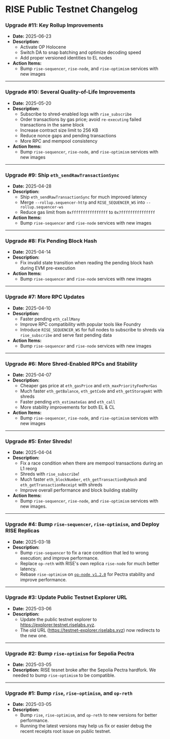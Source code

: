 # RISE Public Testnet Changelog

### Upgrade #11: Key Rollup Improvements

- **Date:** 2025-06-23
- **Description:**
  - Activate OP Holocene
  - Switch DA to snap batching and optimize decoding speed
  - Add proper versioned identities to EL nodes
- **Action Items:**
  - Bump `rise-sequencer`, `rise-node`, and `rise-optimism` services with new images

---

### Upgrade #10: Several Quality-of-Life Improvements

- **Date:** 2025-05-20
- **Description:**
  - Subscribe to shred-enabled logs with `rise_subscribe`
  - Order transactions by gas price; avoid `re-executing` failed transactions in the same block
  - Increase contract size limit to 256 KB
  - Reduce nonce gaps and pending transactions
  - More RPC and mempool consistency
- **Action Items:**
  - Bump `rise-sequencer`, `rise-node`, and `rise-optimism` services with new images

---

### Upgrade #9: Ship `eth_sendRawTransactionSync`

- **Date:** 2025-04-28
- **Description:**
  - Ship `eth_sendRawTransactionSync` for much improved latency
  - Merge `--rollup.sequencer-http` and `RISE_SEQUENCER_WS` into `--rollup.sequencer-ws`
  - Reduce gas limit from `0xffffffffffffffff` to `0x7fffffffffffffff`
- **Action Items:**
  - Bump `rise-sequencer` and `rise-node` services with new images

---

### Upgrade #8: Fix Pending Block Hash

- **Date:** 2025-04-14
- **Description:**
  - Fix invalid state transition when reading the pending block hash during EVM pre-execution
- **Action Items:**
  - Bump `rise-sequencer` and `rise-node` services with new images

---

### Upgrade #7: More RPC Updates

- **Date:** 2025-04-10
- **Description:**
  - Faster pending `eth_callMany`
  - Improve RPC compatibility with popular tools like Foundry
  - Introduce `RISE_SEQUENCER_WS` for full nodes to subscribe to shreds via `rise_subscribe` and serve fast pending data
- **Action Items:**
  - Bump `rise-sequencer` and `rise-node` services with new images

---

### Upgrade #6: More Shred-Enabled RPCs and Stability

- **Date:** 2025-04-07
- **Description:**
  - Cheaper gas price at `eth_gasPrice` and `eth_maxPriorityFeePerGas`
  - Much faster `eth_getBalance`, `eth_getCode` and `eth_getStorageAt` with shreds
  - Faster pending `eth_estimateGas` and `eth_call`
  - More stability improvements for both EL & CL
- **Action Items:**
  - Bump `rise-sequencer`, `rise-node`, and `rise-optimism` services with new images

---

### Upgrade #5: Enter Shreds!

- **Date:** 2025-04-04
- **Description:**
  - Fix a race condition when there are mempool transactions during an L1 reorg
  - Shreds with `rise_subscribe`!
  - Much faster `eth_blockNumber`, `eth_getTransactionByHash` and `eth_getTransactionReceipt` with shreds
  - Improve overall performance and block building stability
- **Action Items:**
  - Bump `rise-sequencer`, `rise-node`, and `rise-optimism` services with new images.

---

### Upgrade #4: Bump `rise-sequencer`, `rise-optimism`, and Deploy RISE Replicas

- **Date:** 2025-03-18
- **Description:**
  - Bump `rise-sequencer` to fix a race condition that led to wrong execution; and improve performance.
  - Replace `op-reth` with RISE's own replica `rise-node` for much better latency.
  - Rebase `rise-optimism` on [`op-node v1.2.0`](https://github.com/ethereum-optimism/optimism/releases/tag/op-node%2Fv1.12.0) for Pectra stability and improve performance.

---

### Upgrade #3: Update Public Testnet Explorer URL

- **Date:** 2025-03-06
- **Description:**
  - Update the public testnet explorer to https://explorer.testnet.riselabs.xyz.
  - The old URL (https://testnet-explorer.riselabs.xyz) now redirects to the new one.

---

### Upgrade #2: Bump `rise-optimism` for Sepolia Pectra

- **Date:** 2025-03-05
- **Description:** RISE tesnet broke after the Sepolia Pectra hardfork. We needed to bump `rise-optimism` to be compatible.

---

### Upgrade #1: Bump `rise`, `rise-optimism`, and `op-reth`

- **Date:** 2025-03-05
- **Description:**
  - Bump `rise`, `rise-optimism`, and `op-reth` to new versions for better performance.
  - Running the latest versions may help us fix or easier debug the recent receipts root issue on public testnet.
